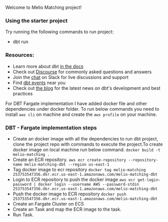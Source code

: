 Welcome to Melio Matching project!

### Using the starter project

Try running the following commands to run project:
- dbt run

### Resources:
- Learn more about dbt [in the docs](https://docs.getdbt.com/docs/introduction)
- Check out [Discourse](https://discourse.getdbt.com/) for commonly asked questions and answers
- Join the [chat](https://community.getdbt.com/) on Slack for live discussions and support
- Find [dbt events](https://events.getdbt.com) near you
- Check out [the blog](https://blog.getdbt.com/) for the latest news on dbt's development and best practices


For DBT Fargate implementation I have added docker file and other dependencies under docker folder.
To run below commands you need to install `aws cli` on machine and create the `aws profile` on your machine.
### DBT - Fargate implementation steps
- Create an docker image with all the dependencies to run dbt project, clone the project repo with commands to  execute the project.To create docker image on local machine run below command.
    `docker build -t melio-matching .`
- Create an ECR repository.
    `aws ecr create-repository --repository-name melio-matching-dbt --region us-east-1`
- Tag docker image to ecr repository
    `docker tag melio-matching 253753547356.dkr.ecr.us-east-1.amazonaws.com/melio-matching-dbt`
- Login to ECR repository to push the docker image
    `aws ecr get-login-password | docker login --username AWS --password-stdin 253753547356.dkr.ecr.us-east-1.amazonaws.com/melio-matching-dbt`
- Push the docker image to ECR repository
    `docker push 253753547356.dkr.ecr.us-east-1.amazonaws.com/melio-matching-dbt`
- Create an Fargate Cluster on ECS
- Create an Task and map the ECR image to the task.
- Run Task.